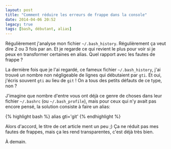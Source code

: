 ```yaml
---
layout: post
title: "Comment réduire les erreurs de frappe dans la console"
date: 2014-04-06 20:52
legacy: true
tags: [bash, débutant, alias]
---
```




Régulièrement j'analyse mon fichier `~/.bash_history`.
Régulièrement ça veut dire 2 ou 3 fois par an. Et je regarde ce qui revient
le plus pour voir si je peux en transformer certaines en alias.
Quel rapport avec les fautes de frappe ?

<!-- more -->

La dernière fois que je l'ai regardé, ce fameux fichier `~/.bash_history`,
j'ai trouvé un nombre non négligeable de lignes qui débutaient par `gti`.
Et oui, j'écris souvent `gti` au lieu de `git` ! On a tous des petits
défauts de ce type, non ?

J'imagine que nombre d'entre vous ont déjà ce genre de choses dans
leur fichier `~/.bashrc` (ou `~/.bash_profile`), mais pour ceux qui n'y
avait pas encore pensé, la solution consiste à faire un alias:

{% highlight bash %}
alias gti='git'
{% endhighlight %}

Alors d'accord, le titre de cet article ment un peu ;) Ça ne réduit pas
mes fautes de frappes, mais ça les rend transparentes, c'est déjà très bien.



À demain.


